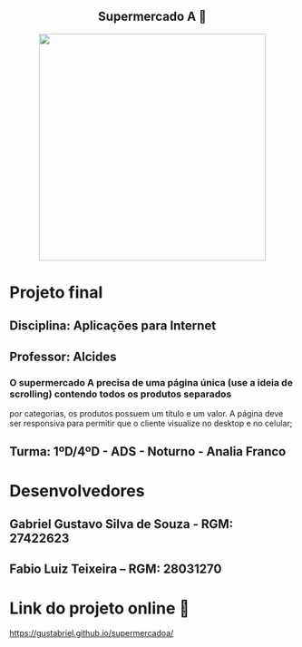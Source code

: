 <span align="center">

##  Supermercado A 🛒

</span>


<div align="center">
<img src="[https://desblogada.files.wordpress.com/2021/05/kaka-cordovil-java-developer-2.gif](https://arquivos.cruzeirodosuleducacional.edu.br/criacao/logos_cruzeiro/img/logo_cruzeiro_online.png)" width="400px" />
</div>

# Projeto final
## Disciplina: Aplicações para Internet
## Professor: Alcides
### O supermercado A precisa de uma página única (use a ideia de scrolling) contendo todos os produtos separados
por categorias, os produtos possuem um título e um valor. A página deve ser responsiva para permitir que o
cliente visualize no desktop e no celular;

## Turma: 1ºD/4ºD - ADS - Noturno - Analia Franco

# Desenvolvedores
## Gabriel Gustavo Silva de Souza - RGM: 27422623
## Fabio Luiz Teixeira            – RGM: 28031270

# Link do projeto online 🔗
https://gustabriel.github.io/supermercadoa/
